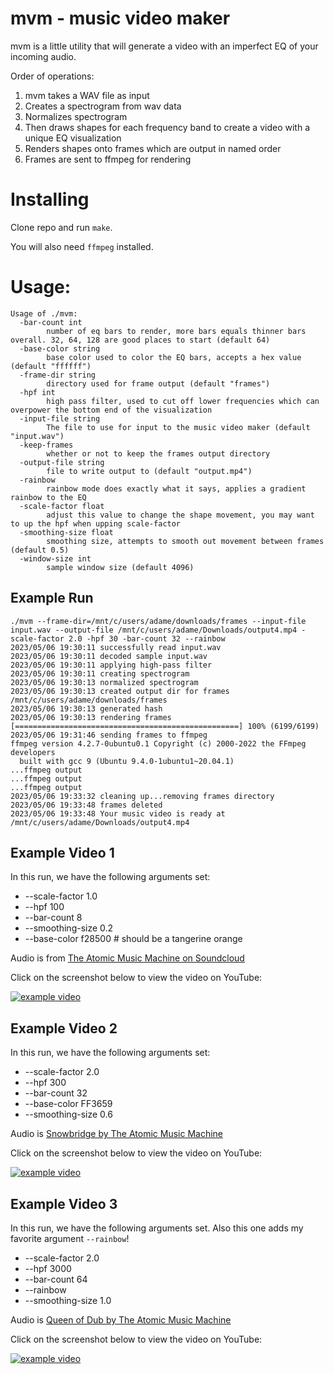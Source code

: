 # mvm - music video maker
mvm is a little utility that will generate a video with an imperfect EQ of your incoming audio. 

Order of operations:
1. mvm takes a WAV file as input
2. Creates a spectrogram from wav data
3. Normalizes spectrogram
4. Then draws shapes for each frequency band to create a video with a unique EQ visualization
5. Renders shapes onto frames which are output in named order
6. Frames are sent to ffmpeg for rendering

# Installing
Clone repo and run `make`.

You will also need `ffmpeg` installed.

# Usage:
```
Usage of ./mvm:
  -bar-count int
        number of eq bars to render, more bars equals thinner bars overall. 32, 64, 128 are good places to start (default 64)
  -base-color string
        base color used to color the EQ bars, accepts a hex value (default "ffffff")
  -frame-dir string
        directory used for frame output (default "frames")
  -hpf int
        high pass filter, used to cut off lower frequencies which can overpower the bottom end of the visualization
  -input-file string
        The file to use for input to the music video maker (default "input.wav")
  -keep-frames
        whether or not to keep the frames output directory
  -output-file string
        file to write output to (default "output.mp4")
  -rainbow
        rainbow mode does exactly what it says, applies a gradient rainbow to the EQ
  -scale-factor float
        adjust this value to change the shape movement, you may want to up the hpf when upping scale-factor
  -smoothing-size float
        smoothing size, attempts to smooth out movement between frames (default 0.5)
  -window-size int
        sample window size (default 4096)
```

## Example Run
```
./mvm --frame-dir=/mnt/c/users/adame/downloads/frames --input-file input.wav --output-file /mnt/c/users/adame/Downloads/output4.mp4 -scale-factor 2.0 -hpf 30 -bar-count 32 --rainbow
2023/05/06 19:30:11 successfully read input.wav
2023/05/06 19:30:11 decoded sample input.wav
2023/05/06 19:30:11 applying high-pass filter
2023/05/06 19:30:11 creating spectrogram
2023/05/06 19:30:13 normalized spectrogram
2023/05/06 19:30:13 created output dir for frames /mnt/c/users/adame/downloads/frames
2023/05/06 19:30:13 generated hash
2023/05/06 19:30:13 rendering frames
[==================================================] 100% (6199/6199)
2023/05/06 19:31:46 sending frames to ffmpeg
ffmpeg version 4.2.7-0ubuntu0.1 Copyright (c) 2000-2022 the FFmpeg developers
  built with gcc 9 (Ubuntu 9.4.0-1ubuntu1~20.04.1)
...ffmpeg output
...ffmpeg output
...ffmpeg output
2023/05/06 19:33:32 cleaning up...removing frames directory
2023/05/06 19:33:48 frames deleted
2023/05/06 19:33:48 Your music video is ready at /mnt/c/users/adame/Downloads/output4.mp4
```

## Example Video 1

In this run, we have the following arguments set:

* --scale-factor 1.0
* --hpf 100
* --bar-count 8
* --smoothing-size 0.2
* --base-color f28500 # should be a tangerine orange

Audio is from [The Atomic Music Machine on Soundcloud](https://soundcloud.com/the-atomic-music-machine/goodbye-winter)

Click on the screenshot below to view the video on YouTube:

[![example video](https://i.ytimg.com/vi/BRkeC26M82o/hqdefault.jpg)](https://www.youtube.com/watch?v=BRkeC26M82o)

## Example Video 2

In this run, we have the following arguments set:
* --scale-factor 2.0
* --hpf 300
* --bar-count 32
* --base-color FF3659
* --smoothing-size 0.6

Audio is [Snowbridge by The Atomic Music Machine](https://soundcloud.com/the-atomic-music-machine/snowbridge)

Click on the screenshot below to view the video on YouTube:

[![example video](https://i.ytimg.com/vi/6O0GNW-yCn0/hqdefault.jpg)](https://www.youtube.com/watch?v=6O0GNW-yCn0)

## Example Video 3

In this run, we have the following arguments set. Also this one adds my favorite argument `--rainbow`!

* --scale-factor 2.0
* --hpf 3000
* --bar-count 64
* --rainbow
* --smoothing-size 1.0

Audio is [Queen of Dub by The Atomic Music Machine](https://soundcloud.com/the-atomic-music-machine/queen-of-dub)

Click on the screenshot below to view the video on YouTube:

[![example video](https://i.ytimg.com/vi/8RQjop12OiI/hqdefault.jpg)](https://www.youtube.com/watch?v=8RQjop12OiI)
